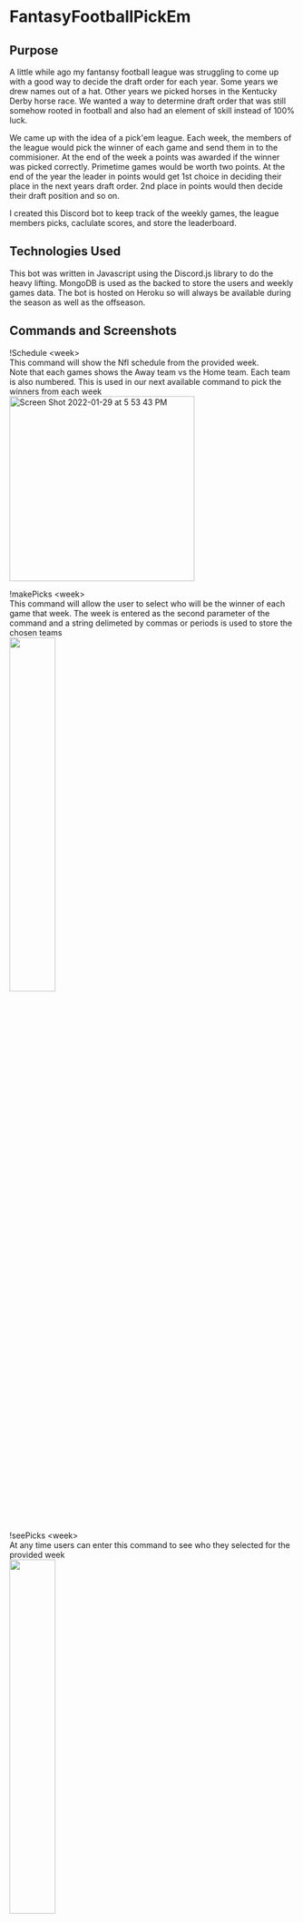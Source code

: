 # FantasyFootballPickEm

## Purpose
A little while ago my fantansy football league was struggling to come up with a good way to decide the draft order for each year. Some years we drew names out of a hat. Other years we picked horses in the Kentucky Derby horse race. We wanted a way to determine draft order that was still somehow rooted in football and also had an element of skill instead of 100% luck. 

We came up with the idea of a pick'em league. Each week, the members of the league would pick the winner of each game and send them in to the commisioner. At the end of the week a points was awarded if the winner was picked correctly. Primetime games would be worth two points. At the end of the year the leader in points would get 1st choice in deciding their place in the next years draft order. 2nd place in points would then decide their draft position and so on. 

I created this Discord bot to keep track of the weekly games, the league members picks, caclulate scores, and store the leaderboard.

## Technologies Used
This bot was written in Javascript using the Discord.js library to do the heavy lifting. MongoDB is used as the backed to store the users and weekly games data. The bot is hosted on Heroku so will always be available during the season as well as the offseason.

## Commands and Screenshots
!Schedule \<week>  
This command will show the Nfl schedule from the provided week.  
Note that each games shows the Away team vs the Home team. Each team is also numbered. This is used in our next available command to pick the winners from each week   
<img width="326" alt="Screen Shot 2022-01-29 at 5 53 43 PM" src="https://user-images.githubusercontent.com/78622890/151680253-aa35bad1-9f2f-4b2e-9a0f-81b364e06d45.png">  
  
!makePicks \<week> <games>    
This command will allow the user to select who will be the winner of each game that week. The week is entered as the second parameter of the command and a string delimeted by commas or periods is used to store the chosen teams    
  <img src="https://user-images.githubusercontent.com/78622890/151680386-b0dc4133-d702-4619-8ebe-4e83f73f7564.png" height="40%" width="40%">
  
!seePicks \<week>    
At any time users can enter this command to see who they selected for the provided week    
  <img src="https://user-images.githubusercontent.com/78622890/151680458-f71ff0ad-a874-4bc2-ad1a-a661959711a1.png" height="40%" width="40%">
  
!setWinners \<week> <winning_teams>    
This is a priviledged command given by a custom role. Other league members are not allowed to set each weeks winners  
The week being set is given as the first parameter and then a comma or period delimeted string. This will set the weeks winners in the MongoDB backend    
  <img src="https://user-images.githubusercontent.com/78622890/151680732-e6cbeaf8-3222-488b-bdb4-ff178d758e05.png" height="40%" width="40%">
  
!setPoints \<week> <special_games> <modifier>    
This command will calculate points for each league member. The week specifies which week points will be calculated for. Special games will speicify which games are primetime games and will be worth the modifier parameter. The example below calculates points for week 1 and sets the primetime games 1,15,16 to be worth 2 points  
  <img src="https://user-images.githubusercontent.com/78622890/151680892-bf8aec62-9bb2-4089-b69d-a9f479c94ed6.png" height="40%" width="40%">
  
!seePoints \<week>  
This command will allow a user to see the points given to the league for the provided week
  <img src="https://user-images.githubusercontent.com/78622890/151680920-7842e1a3-f29b-4057-a289-2fe68a2a9ff6.png" height="40%" width="40%">
  
  !leaderboard  
  This command will show the overall scores and rankings of each member in the leage  
  <img src="https://user-images.githubusercontent.com/78622890/151680929-082dba01-ef5a-4111-8fc1-a78d2c4408cf.png" width="50%" height="50%">
  
